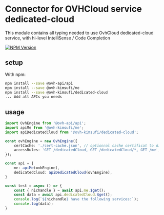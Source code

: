 # Connector for OVHCloud service dedicated-cloud

This module contains all typing needed to use OvhCloud dedicated-cloud service, with hi-level IntelliSense / Code Completion

[![NPM Version](https://img.shields.io/npm/v/@ovh-kimsufi/dedicated-cloud.svg?style=flat)](https://www.npmjs.org/package/@ovh-kimsufi/dedicated-cloud)

## setup

With npm:
````bash
npm install --save @ovh-api/api
npm install --save @ovh-kimsufi/me
npm install --save @ovh-kimsufi/dedicated-cloud
... Add all APIs you needs
````

## usage

````typescript
import OvhEngine from '@ovh-api/api';
import apiMe from '@ovh-kimsufi/me';
import apiDedicatedCloud from '@ovh-kimsufi/dedicated-cloud';

const ovhEngine = new OvhEngine({ 
    certCache: './cert-cache.json', // optionnal cache certificat to disk
    accessRules: 'GET /dedicatedCloud, GET /dedicatedCloud/*, GET /me', // optionnal limit the requested privileges.
});

const api = {
    me: apiMe(ovhEngine),
    dedicatedCloud: apiDedicatedCloud(ovhEngine),
}

const test = async () => {
    const { nichandle } = await api.me.$get();
    const data = await api.dedicatedCloud.$get();
    console.log(`${nichandle} have the following services:`);
    console.log(data);
}

````